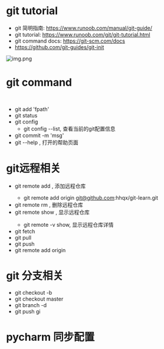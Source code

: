 # git tutorial
- git 简明指南: https://www.runoob.com/manual/git-guide/
- git tutorial: https://www.runoob.com/git/git-tutorial.html
- git command docs: https://git-scm.com/docs
- https://github.com/git-guides/git-init

![img.png](https://www.runoob.com/wp-content/uploads/2015/02/git-command.jpg)

# git command
```


```

- git add 'fpath'
- git status
- git config
  - git config --list, 查看当前的git配置信息
- git commit -m 'msg'
- git --help <command>, 打开<command>的帮助页面

# git远程相关
- git remote add <name> <server>, 添加远程仓库
  -  git remote add origin git@github.com:hhqx/git-learn.git
- git remote rm <name>, 删除远程仓库
- git remote show <name>, 显示远程仓库<name>
  - git remote -v show, 显示远程仓库详情
- git fetch
- git pull
- git push
- git remote add origin <server>

# git 分支相关
- git checkout -b <branch-name>
- git checkout master
- git branch -d <branch-name>
- git push gi



# pycharm 同步配置
